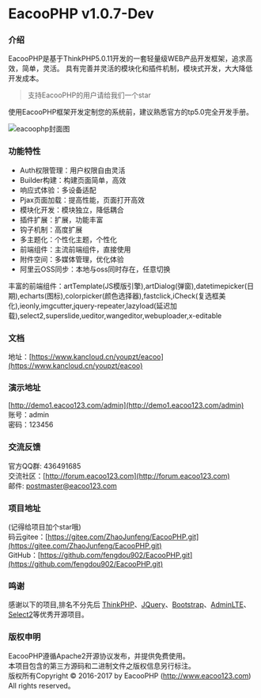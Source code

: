 EacooPHP v1.0.7-Dev
===============
### 介绍
EacooPHP是基于ThinkPHP5.0.11开发的一套轻量级WEB产品开发框架，追求高效，简单，灵活。
具有完善并灵活的模块化和插件机制，模块式开发，大大降低开发成本。

>支持EacooPHP的用户请给我们一个star

使用EacooPHP框架开发定制您的系统前，建议熟悉官方的tp5.0完全开发手册。

![eacoophp封面图](https://github.com/fengdou902/EacooPHP/blob/master/screenshot.jpeg)

### 功能特性
- Auth权限管理：用户权限自由灵活  
- Builder构建：构建页面简单，高效  
- 响应式体验：多设备适配  
- Pjax页面加载：提高性能，页面打开高效
- 模块化开发：模块独立，降低耦合  
- 插件扩展：扩展，功能丰富
- 钩子机制：高度扩展
- 多主题化：个性化主题，个性化  
- 前端组件：主流前端组件，直接使用  
- 附件空间：多媒体管理，优化体验  
- 阿里云OSS同步：本地与oss同时存在，任意切换  

丰富的前端组件：artTemplate(JS模版引擎),artDialog(弹窗),datetimepicker(日期),echarts(图标),colorpicker(颜色选择器),fastclick,iCheck(复选框美化),ieonly,imgcutter,jquery-repeater,lazyload(延迟加载),select2,superslide,ueditor,wangeditor,webuploader,x-editable
### 文档

地址：[https://www.kancloud.cn/youpzt/eacoo](https://www.kancloud.cn/youpzt/eacoo)

### 演示地址
[http://demo1.eacoo123.com/admin](http://demo1.eacoo123.com/admin)  
账号：admin  
密码：123456 

### 交流反馈
官方QQ群: 436491685  
交流社区：[http://forum.eacoo123.com](http://forum.eacoo123.com)  
邮件: postmaster@eacoo123.com  

### 项目地址
(记得给项目加个star哦)  
码云gitee：[https://gitee.com/ZhaoJunfeng/EacooPHP.git](https://gitee.com/ZhaoJunfeng/EacooPHP.git)  
GitHub：[https://github.com/fengdou902/EacooPHP.git](https://github.com/fengdou902/EacooPHP.git)  

### 鸣谢
感谢以下的项目,排名不分先后
[ThinkPHP](http://www.thinkphp.cn)、[JQuery](http://jquery.com/)、[Bootstrap](http://getbootstrap.com/)、[AdminLTE](https://almsaeedstudio.com)、[Select2](https://github.com/select2/select2)等优秀开源项目。
### 版权申明
EacooPHP遵循Apache2开源协议发布，并提供免费使用。  
本项目包含的第三方源码和二进制文件之版权信息另行标注。  
版权所有Copyright © 2016-2017 by EacooPHP (http://www.eacoo123.com)  
All rights reserved。
